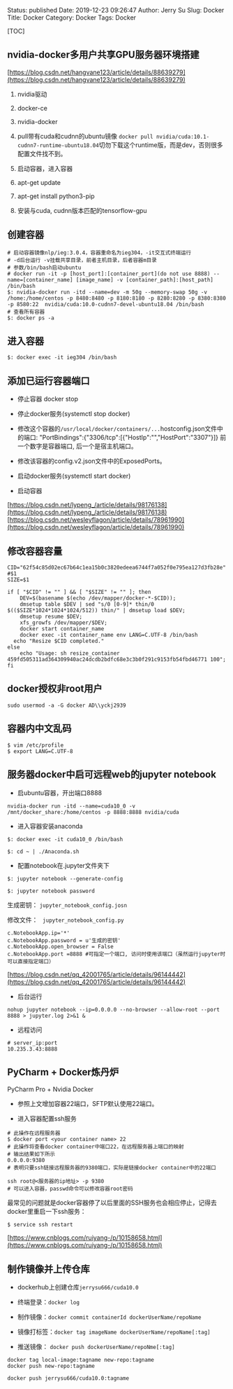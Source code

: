 Status: published
Date: 2019-12-23 09:26:47
Author: Jerry Su
Slug: Docker
Title: Docker
Category: Docker 
Tags: Docker

[TOC]

## nvidia-docker多用户共享GPU服务器环境搭建

[https://blog.csdn.net/hangvane123/article/details/88639279](https://blog.csdn.net/hangvane123/article/details/88639279)

1. nvidia驱动

2. docker-ce

3. nvidia-docker

4. pull带有cuda和cudnn的ubuntu镜像 
   `docker pull nvidia/cuda:10.1-cudnn7-runtime-ubuntu18.04`切勿下载这个runtime版，而是dev，否则很多配置文件找不到。

5. 启动容器，进入容器

6. apt-get update

6. apt-get install python3-pip

7. 安装与cuda, cudnn版本匹配的tensorflow-gpu

## 创建容器

```
# 启动容器镜像nlp/ieg:3.0.4，容器重命名为ieg304，-it交互式终端运行 
# -d后台运行 -v挂载共享目录，前者主机目录，后者容器m目录
# 参数/bin/bash启动ubuntu
# docker run -it -p [host_port]:[container_port](do not use 8888) --name=[container_name] [image_name] -v [container_path]:[host_path] /bin/bash
$: nvidia-docker run -itd --name=dev -m 50g --memory-swap 50g -v /home:/home/centos -p 8480:8480 -p 8180:8180 -p 8280:8280 -p 8380:8380 -p 8580:22  nvidia/cuda:10.0-cudnn7-devel-ubuntu18.04 /bin/bash
# 查看所有容器
$: docker ps -a
```

## 进入容器

```
$: docker exec -it ieg304 /bin/bash
```

## 添加已运行容器端口

- 停止容器 docker stop

- 停止docker服务(systemctl stop docker)

- 修改这个容器的`/usr/local/docker/containers/...`hostconfig.json文件中的端口: "PortBindings":{"3306/tcp":[{"HostIp":"","HostPort":"3307"}]} 前一个数字是容器端口, 后一个是宿主机端口。

- 修改该容器的config.v2.json文件中的ExposedPorts。

- 启动docker服务(systemctl start docker)

- 启动容器

[https://blog.csdn.net/lypeng_/article/details/98176138](https://blog.csdn.net/lypeng_/article/details/98176138)
[https://blog.csdn.net/wesleyflagon/article/details/78961990](https://blog.csdn.net/wesleyflagon/article/details/78961990)

## 修改容器容量

```
CID="62f54c85d02ec67b64c1ea15b0c3820edeea6744f7a052f0e795ea127d3fb28e" #$1
SIZE=$1

if [ "$CID" != "" ] && [ "$SIZE" != "" ]; then
    DEV=$(basename $(echo /dev/mapper/docker-*-$CID));
    dmsetup table $DEV | sed "s/0 [0-9]* thin/0 $(($SIZE*1024*1024*1024/512)) thin/" | dmsetup load $DEV;
    dmsetup resume $DEV;
    xfs_growfs /dev/mapper/$DEV;
    docker start container_name
    docker exec -it container_name env LANG=C.UTF-8 /bin/bash
  echo "Resize $CID completed."
else
    echo "Usage: sh resize_container 459fd505311ad364309940ac24dcdb2bdfc68e3c3b0f291c9153fb54fbd46771 100";
fi
```

## docker授权非root用户

`sudo usermod -a -G docker AD\\yckj2939`

## 容器内中文乱码

```
$ vim /etc/profile
$ export LANG=C.UTF-8
```

## 服务器docker中启可远程web的jupyter notebook

- 启ubuntu容器，开出端口8888

`nvidia-docker run -itd --name=cuda10_0 -v /mnt/docker_share:/home/centos -p 8888:8888 nvidia/cuda`

- 进入容器安装anaconda

```
$: docker exec -it cuda10_0 /bin/bash

$: cd ~ | ./Anaconda.sh

```

- 配置notebook在.jupyter文件夹下

```
$: jupyter notebook --generate-config

$: jupyter notebook password

```

生成密钥： `jupyter_notebook_config.josn`

修改文件： ` jupyter_notebook_config.py`

```
c.NotebookApp.ip='*'
c.NotebookApp.password = u'生成的密钥'
c.NotebookApp.open_browser = False
c.NotebookApp.port =8888 #可指定一个端口, 访问时使用该端口（虽然运行jupyter时可以直接指定端口）
```

[https://blog.csdn.net/qq_42001765/article/details/96144442](https://blog.csdn.net/qq_42001765/article/details/96144442)

- 后台运行

`nohup jupyter notebook --ip=0.0.0.0 --no-browser --allow-root --port 8888 > jupyter.log 2>&1 &`

- 远程访问

```
# server_ip:port
10.235.3.43:8888
```

## PyCharm + Docker炼丹炉

PyCharm Pro + Nvidia Docker

- 参照上文增加容器22端口，SFTP默认使用22端口。

- 进入容器配置ssh服务

```
# 此操作在远程服务器
$ docker port <your container name> 22
# 此操作将查看docker container中端口22，在远程服务器上端口的映射
# 输出结果如下所示
0.0.0.0:9380
# 表明只要ssh链接远程服务器的9380端口，实际是链接docker container中的22端口

ssh root@<服务器的ip地址> -p 9380
# 可以进入容器，passwd命令可以修改容器root密码
```

最常见的问题就是docker容器停了以后里面的SSH服务也会相应停止，记得去docker里重启一下ssh服务：

`$ service ssh restart`

[https://www.cnblogs.com/ruiyang-/p/10158658.html](https://www.cnblogs.com/ruiyang-/p/10158658.html)

## 制作镜像并上传仓库

- dockerhub上创建仓库`jerrysu666/cuda10.0`

- 终端登录：`docker log`

- 制作镜像：`docker commit containerId dockerUserName/repoName`

- 镜像打标签：`docker tag imageName dockerUserName/repoName[:tag]`

- 推送镜像： `docker push dockerUserName/repoNme[:tag]`

```
docker tag local-image:tagname new-repo:tagname
docker push new-repo:tagname

docker push jerrysu666/cuda10.0:tagname

```
